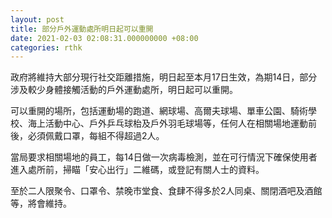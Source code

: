 ```yaml
---
layout: post
title: 部分戶外運動處所明日起可以重開
date: 2021-02-03 02:08:31.000000000 +08:00
categories: rthk
---
```


政府將維持大部分現行社交距離措施，明日起至本月17日生效，為期14日，部分涉及較少身體接觸活動的戶外運動處所，明日起可以重開。

可以重開的場所，包括運動場的跑道、網球場、高爾夫球場、單車公園、騎術學校、海上活動中心、戶外乒乓球枱及戶外羽毛球場等，任何人在相關場地運動前後，必須佩戴口罩，每組不得超過2人。

當局要求相關場地的員工，每14日做一次病毒檢測，並在可行情況下確保使用者進入處所前，掃瞄「安心出行」二維碼，或登記有關人士的資料。

至於二人限聚令、口罩令、禁晚市堂食、食肆不得多於2人同桌、關閉酒吧及酒館等，將會維持。
